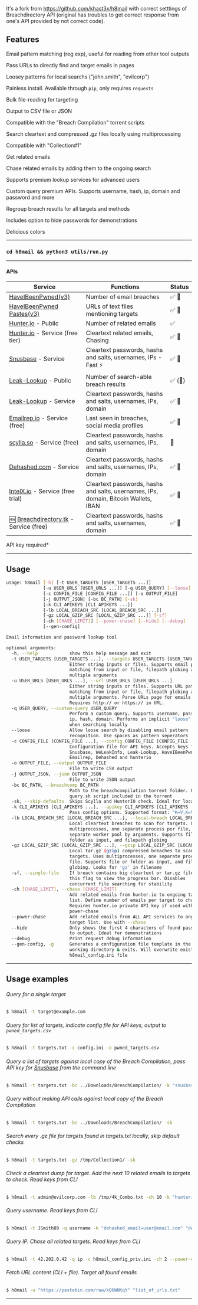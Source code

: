 It's a fork from https://github.com/khast3x/h8mail with correct setttings of Breachdirectory API (original has troubles to get correct response from one's API provided by not correct code).

## Features

Email pattern matching (reg exp), useful for reading from other tool outputs

Pass URLs to directly find and target emails in pages

Loosey patterns for local searchs ("john.smith", "evilcorp")

Painless install. Available through `pip`, only requires `requests`

Bulk file-reading for targeting

Output to CSV file or JSON

Compatible with the "Breach Compilation" torrent scripts

Search cleartext and compressed .gz files locally using multiprocessing

Compatible with "Collection#1"

Get related emails

Chase related emails by adding them to the ongoing search


Supports premium lookup services for advanced users

Custom query premium APIs. Supports username, hash, ip, domain and password and more

Regroup breach results for all targets and methods

Includes option to hide passwords for demonstrations

Delicious colors

---

### `cd h8mail && python3 utils/run.py`

-----


####  APIs
| Service | Functions | Status |
|-|-|-|
| [HaveIBeenPwned(v3)](https://haveibeenpwned.com/) | Number of email breaches | :white_check_mark: :key: |
| [HaveIBeenPwned Pastes(v3)](https://haveibeenpwned.com/Pastes) | URLs of text files mentioning targets | :white_check_mark: :key: |
| [Hunter.io](https://hunter.io/) - Public | Number of related emails | :white_check_mark: |
| [Hunter.io](https://hunter.io/) - Service (free tier) | Cleartext related emails, Chasing | :white_check_mark: :key: |
| [Snusbase](https://snusbase.com/) - Service | Cleartext passwords, hashs and salts, usernames, IPs - Fast :zap: | :white_check_mark: :key: |
| [Leak-Lookup](https://leak-lookup.com/) - Public | Number of search-able breach results | :white_check_mark: (:key:) |
| [Leak-Lookup](https://leak-lookup.com/) - Service | Cleartext passwords, hashs and salts, usernames, IPs, domain | :white_check_mark: :key: |
| [Emailrep.io](https://emailrep.io/) - Service (free) | Last seen in breaches, social media profiles | :white_check_mark: :key: |
| [scylla.so](https://scylla.so/) - Service (free) | Cleartext passwords, hashs and salts, usernames, IPs, domain | :construction: |
| [Dehashed.com](https://dehashed.com/) - Service | Cleartext passwords, hashs and salts, usernames, IPs, domain | :white_check_mark: :key: |
| [IntelX.io](https://intelx.io/signup) - Service (free trial) | Cleartext passwords, hashs and salts, usernames, IPs, domain, Bitcoin Wallets, IBAN | :white_check_mark: :key: |
| :new: [Breachdirectory.tk](https://breachdirectory.tk) - Service (free) | Cleartext passwords, hashs and salts, usernames, domain | :white_check_mark: :key: |

API key required*  




-----

## Usage

```bash
usage: h8mail [-h] [-t USER_TARGETS [USER_TARGETS ...]]
              [-u USER_URLS [USER_URLS ...]] [-q USER_QUERY] [--loose]
              [-c CONFIG_FILE [CONFIG_FILE ...]] [-o OUTPUT_FILE]
              [-j OUTPUT_JSON] [-bc BC_PATH] [-sk]
              [-k CLI_APIKEYS [CLI_APIKEYS ...]]
              [-lb LOCAL_BREACH_SRC [LOCAL_BREACH_SRC ...]]
              [-gz LOCAL_GZIP_SRC [LOCAL_GZIP_SRC ...]] [-sf]
              [-ch [CHASE_LIMIT]] [--power-chase] [--hide] [--debug]
              [--gen-config]

Email information and password lookup tool

optional arguments:
  -h, --help            show this help message and exit
  -t USER_TARGETS [USER_TARGETS ...], --targets USER_TARGETS [USER_TARGETS ...]
                        Either string inputs or files. Supports email pattern
                        matching from input or file, filepath globing and
                        multiple arguments
  -u USER_URLS [USER_URLS ...], --url USER_URLS [USER_URLS ...]
                        Either string inputs or files. Supports URL pattern
                        matching from input or file, filepath globing and
                        multiple arguments. Parse URLs page for emails.
                        Requires http:// or https:// in URL.
  -q USER_QUERY, --custom-query USER_QUERY
                        Perform a custom query. Supports username, password,
                        ip, hash, domain. Performs an implicit "loose" search
                        when searching locally
  --loose               Allow loose search by disabling email pattern
                        recognition. Use spaces as pattern seperators
  -c CONFIG_FILE [CONFIG_FILE ...], --config CONFIG_FILE [CONFIG_FILE ...]
                        Configuration file for API keys. Accepts keys from
                        Snusbase, WeLeakInfo, Leak-Lookup, HaveIBeenPwned,
                        Emailrep, Dehashed and hunterio
  -o OUTPUT_FILE, --output OUTPUT_FILE
                        File to write CSV output
  -j OUTPUT_JSON, --json OUTPUT_JSON
                        File to write JSON output
  -bc BC_PATH, --breachcomp BC_PATH
                        Path to the breachcompilation torrent folder. Uses the
                        query.sh script included in the torrent
  -sk, --skip-defaults  Skips Scylla and HunterIO check. Ideal for local scans
  -k CLI_APIKEYS [CLI_APIKEYS ...], --apikey CLI_APIKEYS [CLI_APIKEYS ...]
                        Pass config options. Supported format: "K=V,K=V"
  -lb LOCAL_BREACH_SRC [LOCAL_BREACH_SRC ...], --local-breach LOCAL_BREACH_SRC [LOCAL_BREACH_SRC ...]
                        Local cleartext breaches to scan for targets. Uses
                        multiprocesses, one separate process per file, on
                        separate worker pool by arguments. Supports file or
                        folder as input, and filepath globing
  -gz LOCAL_GZIP_SRC [LOCAL_GZIP_SRC ...], --gzip LOCAL_GZIP_SRC [LOCAL_GZIP_SRC ...]
                        Local tar.gz (gzip) compressed breaches to scans for
                        targets. Uses multiprocesses, one separate process per
                        file. Supports file or folder as input, and filepath
                        globing. Looks for 'gz' in filename
  -sf, --single-file    If breach contains big cleartext or tar.gz files, set
                        this flag to view the progress bar. Disables
                        concurrent file searching for stability
  -ch [CHASE_LIMIT], --chase [CHASE_LIMIT]
                        Add related emails from hunter.io to ongoing target
                        list. Define number of emails per target to chase.
                        Requires hunter.io private API key if used without
                        power-chase
  --power-chase         Add related emails from ALL API services to ongoing
                        target list. Use with --chase
  --hide                Only shows the first 4 characters of found passwords
                        to output. Ideal for demonstrations
  --debug               Print request debug information
  --gen-config, -g      Generates a configuration file template in the current
                        working directory & exits. Will overwrite existing
                        h8mail_config.ini file

```

-----

## Usage examples

###### Query for a single target

```bash
$ h8mail -t target@example.com
```

###### Query for list of targets, indicate config file for API keys, output to `pwned_targets.csv`
```bash
$ h8mail -t targets.txt -c config.ini -o pwned_targets.csv
```

###### Query a list of targets against local copy of the Breach Compilation, pass API key for [Snusbase](https://snusbase.com/) from the command line
```bash
$ h8mail -t targets.txt -bc ../Downloads/BreachCompilation/ -k "snusbase_token=$snusbase_token"
```

###### Query without making API calls against local copy of the Breach Compilation
```bash
$ h8mail -t targets.txt -bc ../Downloads/BreachCompilation/ -sk
```

###### Search every .gz file for targets found in targets.txt locally, skip default checks

```bash
$ h8mail -t targets.txt -gz /tmp/Collection1/ -sk
```

###### Check a cleartext dump for target. Add the next 10 related emails to targets to check. Read keys from CLI

```bash
$ h8mail -t admin@evilcorp.com -lb /tmp/4k_Combo.txt -ch 10 -k "hunterio=ABCDE123"
```
###### Query username. Read keys from CLI

```bash
$ h8mail -t JSmith89 -q username -k "dehashed_email=user@email.com" "dehashed_key=ABCDE123"
```

###### Query IP. Chase all related targets. Read keys from CLI


```bash
$ h8mail -t 42.202.0.42 -q ip -c h8mail_config_priv.ini -ch 2 --power-chase
```

###### Fetch URL content (CLI + file). Target all found emails


```bash
$ h8mail -u "https://pastebin.com/raw/kQ6WNKqY" "list_of_urls.txt"
```


-----
